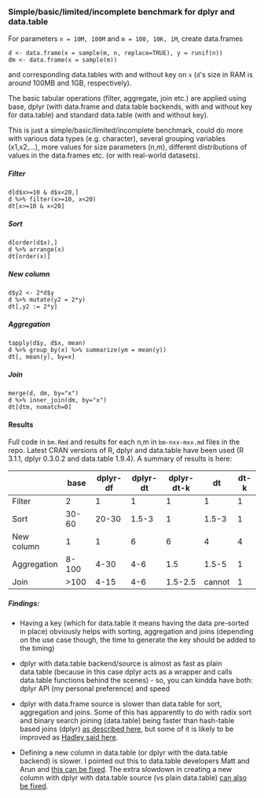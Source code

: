
### Simple/basic/limited/incomplete benchmark for dplyr and data.table 

For parameters `n = 10M, 100M` and `m = 100, 10K, 1M`, create data.frames
```{r eval=FALSE}
d <- data.frame(x = sample(m, n, replace=TRUE), y = runif(n))
dm <- data.frame(x = sample(m))
```
and corresponding data.tables with and without key on `x` (`d`'s size in RAM is
around 100MB and 1GB, respectively).

The basic tabular operations (filter, aggregate, join etc.) are applied using base, dplyr (with data.frame and data.table backends, with and without key for data.table) and standard data.table (with and without key).

This is just a simple/basic/limited/incomplete benchmark, could do more with various data types (e.g. character), several grouping variables (x1,x2,...), more values for size parameters (n,m), different distributions of values in the data.frames etc. (or with real-world datasets). 


##### Filter 

```{r eval=FALSE}
d[d$x>=10 & d$x<20,]
d %>% filter(x>=10, x<20)
dt[x>=10 & x<20]
```

##### Sort

```{r eval=FALSE}
d[order(d$x),]
d %>% arrange(x)
dt[order(x)]
```

##### New column

```{r eval=FALSE}
d$y2 <- 2*d$y
d %>% mutate(y2 = 2*y)
dt[,y2 := 2*y]
```

##### Aggregation

```{r eval=FALSE}
tapply(d$y, d$x, mean)
d %>% group_by(x) %>% summarize(ym = mean(y))
dt[, mean(y), by=x]
```

##### Join

```{r eval=FALSE}
merge(d, dm, by="x")
d %>% inner_join(dm, by="x")
dt[dtm, nomatch=0]
```


#### Results

Full code in `bm.Rmd` and results for each n,m in `bm-nxx-mxx.md` files in the repo. Latest CRAN 
versions of R, dplyr and data.table have been used (R 3.1.1, dplyr 0.3.0.2 and data.table 1.9.4). 
A summary of results is here:

|                 |    base     |   dplyr-df  |  dplyr-dt  |  dplyr-dt-k  |     dt     |     dt-k    |
| --------------- | ----------- | ----------- | ---------- | ------------ | ---------- |  ---------- |
| Filter          |     2       |     1       |     1      |      1       |      1     |       1     |
| Sort            |    30-60    |   20-30     |   1.5-3    |      1       |   1.5-3    |       1     |
| New column      |     1       |     1       |     6      |      6       |      4     |       4     |
| Aggregation     |    8-100    |    4-30     |    4-6     |     1.5      |   1.5-5    |       1     |
| Join            |    >100     |    4-15     |    4-6     |   1.5-2.5    |    cannot  |       1     |


##### Findings:

- Having a key (which for data.table it means having the data pre-sorted in place) obviously helps with
sorting, aggregation and joins (depending on the use case though, the time to generate the key 
should be added to the timing)

- dplyr with data.table backend/source is almost as fast as plain data.table (because in this case dplyr acts as a wrapper and calls data.table functions behind the scenes) - 
so, you can kindda have both: dplyr API (my personal preference) and speed

- dplyr with data.frame source is slower than data.table for sort, aggregation and joins. Some of
this has apparently to do with radix sort and binary search joining (data.table) being faster
than hash-table based joins (dplyr) [as described here](https://gist.github.com/arunsrinivasan/db6e1ce05227f120a2c9), but some of it is likely to be improved as [Hadley said here](https://twitter.com/hadleywickham/status/527162872200065025).

- Defining a new column in data.table (or dplyr with the data.table backend) is slower. I pointed out this to data.table developers Matt and Arun and [this can be fixed](https://github.com/Rdatatable/data.table/issues/921). The extra slowdown in creating a new column with dplyr with data.table source (vs plain data.table) [can also be fixed](https://github.com/hadley/dplyr/issues/614).



